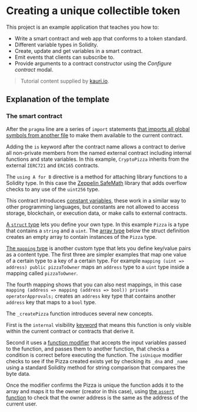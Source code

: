 # Creating a unique collectible token

This project is an example application that teaches you how to:

-   Write a smart contract and web app that conforms to a token standard.
-   Different variable types in Solidity.
-   Create, update and get variables in a smart contract.
-   Emit events that clients can subscribe to.
-   Provide arguments to a contract constructor using the _Configure contract_ modal.

> Tutorial content supplied by [kauri.io](https://kauri.io).

## Explanation of the template

### The smart contract

After the `pragma` line are a series of `import` statements [that imports all global symbols from another file](https://solidity.readthedocs.io/en/latest/layout-of-source-files.html#importing-other-source-files) to make them available to the current contract.

Adding the `is` keyword after the contract name allows a contract to derive all non-private members from the named external contract including internal functions and state variables. In this example, `CryptoPizza` inherits from the external `IERC721` and `ERC165` contracts.

The `using A for B` directive is a method for attaching library functions to a Solidity type. In this case the [Zeppelin SafeMath](https://docs.openzeppelin.com/contracts/2.x/api/math.html) library that adds overflow checks to any use of the `uint256` type.

This contract introduces [constant variables](https://solidity.readthedocs.io/en/latest/contracts.html#constant-state-variables), these work in a similar way to other programming languages, but constants are not allowed to access storage, blockchain, or execution data, or make calls to external contracts.

[A `struct` type](https://solidity.readthedocs.io/en/latest/types.html#structs) lets you define your own type. In this example `Pizza` is a type that contains a `string` and a `uint`. The [array type](https://solidity.readthedocs.io/en/v0.5.12/types.html#arrays) below the struct definition creates an empty array to contain instances of the `Pizza` type.

[The `mapping` type](https://solidity.readthedocs.io/en/v0.5.12/types.html#mapping-types) is another custom type that lets you define key/value pairs as a content type. The first three are simpler examples that map one value of a certain type to a key of a certain type. For example `mapping (uint => address) public pizzaToOwner` maps an `address` type to a `uint` type inside a mapping called `pizzaToOwner`.

The fourth mapping shows that you can also nest mappings, in this case `mapping (address => mapping (address => bool)) private operatorApprovals;` creates an `address` key type that contains another `address` key that maps to a `bool` type.

The `_createPizza` function introduces several new concepts.

First is the `internal` visibility [keyword](https://solidity.readthedocs.io/en/v0.5.12/contracts.html#visibility-and-getters) that means this function is only visible within the current contract or contracts that derive it.

Second it uses a [function modifier](https://solidity.readthedocs.io/en/v0.5.12/contracts.html#function-modifiers) that accepts the input variables passed to the function, and passes them to another function, that checks a condition is correct before executing the function. The `isUnique` modifier checks to see if the Pizza created exists yet by checking its `_dna` and `_name` using a standard Solidity method for string comparison that compares the byte data.

Once the modifier confirms the Pizza is unique the function adds it to the array and maps it to the owner (creator in this case), using [the `assert` function](https://solidity.readthedocs.io/en/v0.5.12/control-structures.html#id4) to check that the owner address is the same as the address of the current user.
